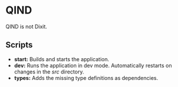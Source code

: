 # QIND

QIND is not Dixit.

## Scripts

- **start:** Builds and starts the application.
- **dev:** Runs the application in dev mode. Automatically restarts on changes in the *src* directory.
- **types:** Adds the missing type definitions as dependencies.
